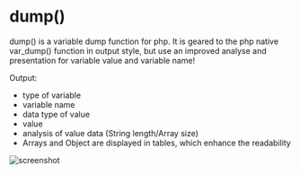 dump()
====
dump() is a variable dump function for php.
It is geared to the php native var_dump() function in output style, 
but use an improved analyse and presentation for variable value and variable name!

Output:
 - type of variable
 - variable name
 - data type of value
 - value
 - analysis of value data (String length/Array size)
 - Arrays and Object are displayed in tables, which enhance the readability
 
![screenshot](https://github.com/Kimor/dump/raw/develop/array.png "demo.php")

